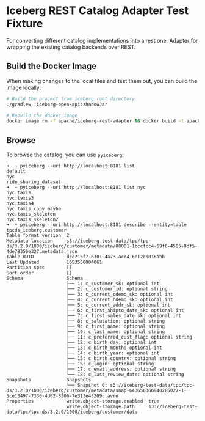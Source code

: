 <!--
  - Licensed to the Apache Software Foundation (ASF) under one
  - or more contributor license agreements.  See the NOTICE file
  - distributed with this work for additional information
  - regarding copyright ownership.  The ASF licenses this file
  - to you under the Apache License, Version 2.0 (the
  - "License"); you may not use this file except in compliance
  - with the License.  You may obtain a copy of the License at
  -
  -   http://www.apache.org/licenses/LICENSE-2.0
  -
  - Unless required by applicable law or agreed to in writing,
  - software distributed under the License is distributed on an
  - "AS IS" BASIS, WITHOUT WARRANTIES OR CONDITIONS OF ANY
  - KIND, either express or implied.  See the License for the
  - specific language governing permissions and limitations
  - under the License.
  -->

# Iceberg REST Catalog Adapter Test Fixture

For converting different catalog implementations into a rest one.
Adapter for wrapping the existing catalog backends over REST.


## Build the Docker Image

When making changes to the local files and test them out, you can build the image locally:

```bash
# Build the project from iceberg root directory
./gradlew :iceberg-open-api:shadowJar

# Rebuild the docker image
docker image rm -f apache/iceberg-rest-adapter && docker build -t apache/iceberg-rest-adapter -f docker/iceberg-rest-fixture/Dockerfile .
```

## Browse

To browse the catalog, you can use `pyiceberg`:

```
➜  ~ pyiceberg --uri http://localhost:8181 list 
default             
nyc                 
ride_sharing_dataset
➜  ~ pyiceberg --uri http://localhost:8181 list nyc
nyc.taxis           
nyc.taxis3          
nyc.taxis4          
nyc.taxis_copy_maybe
nyc.taxis_skeleton  
nyc.taxis_skeleton2 
➜  ~ pyiceberg --uri http://localhost:8181 describe --entity=table tpcds_iceberg.customer 
Table format version  2                                                                                                                                                         
Metadata location     s3://iceberg-test-data/tpc/tpc-ds/3.2.0/1000/iceberg/customer/metadata/00001-1bccfcc4-69f6-4505-8df5-4de78356e327.metadata.json                           
Table UUID            dce215f7-6301-4a73-acc4-6e12db016abb                                                                                                                      
Last Updated          1653550004061                                                                                                                                             
Partition spec        []                                                                                                                                                        
Sort order            []                                                                                                                                                        
Schema                Schema                                                                                                                                                    
                      ├── 1: c_customer_sk: optional int                                                                                                                        
                      ├── 2: c_customer_id: optional string                                                                                                                     
                      ├── 3: c_current_cdemo_sk: optional int                                                                                                                   
                      ├── 4: c_current_hdemo_sk: optional int                                                                                                                   
                      ├── 5: c_current_addr_sk: optional int                                                                                                                    
                      ├── 6: c_first_shipto_date_sk: optional int                                                                                                               
                      ├── 7: c_first_sales_date_sk: optional int                                                                                                                
                      ├── 8: c_salutation: optional string                                                                                                                      
                      ├── 9: c_first_name: optional string                                                                                                                      
                      ├── 10: c_last_name: optional string                                                                                                                      
                      ├── 11: c_preferred_cust_flag: optional string                                                                                                            
                      ├── 12: c_birth_day: optional int                                                                                                                         
                      ├── 13: c_birth_month: optional int                                                                                                                       
                      ├── 14: c_birth_year: optional int                                                                                                                        
                      ├── 15: c_birth_country: optional string                                                                                                                  
                      ├── 16: c_login: optional string                                                                                                                          
                      ├── 17: c_email_address: optional string                                                                                                                  
                      └── 18: c_last_review_date: optional string                                                                                                               
Snapshots             Snapshots                                                                                                                                                 
                      └── Snapshot 0: s3://iceberg-test-data/tpc/tpc-ds/3.2.0/1000/iceberg/customer/metadata/snap-643656366840285027-1-5ce13497-7330-4d02-8206-7e313e43209c.avro
Properties            write.object-storage.enabled  true                                                                                                                        
                      write.object-storage.path     s3://iceberg-test-data/tpc/tpc-ds/3.2.0/1000/iceberg/customer/data
```


